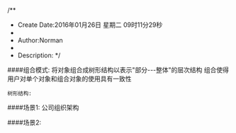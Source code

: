 /**
* Create Date:2016年01月26日 星期二 09时11分29秒
* 
* Author:Norman
* 
* Description: 
*/

####组合模式:
    将对象组合成树形结构以表示"部分---整体"的层次结构
    组合使得用户对单个对象和组合对象的使用具有一致性

    树形结构:

####场景1:
    公司组织架构

####场景2:

